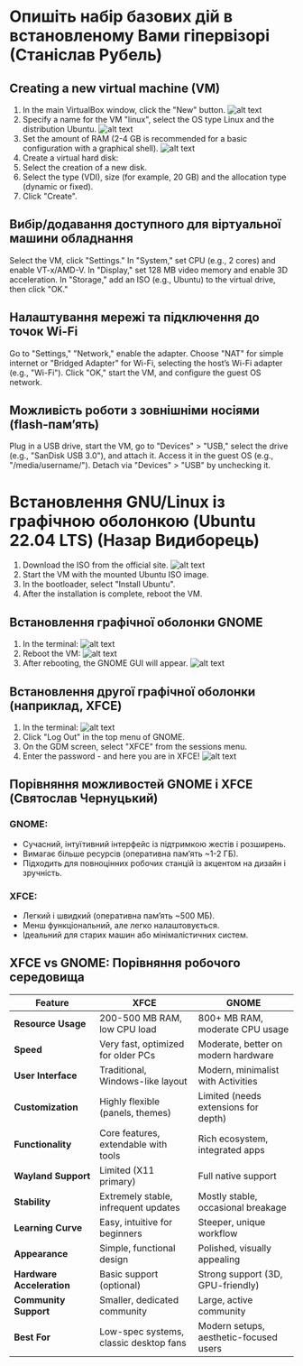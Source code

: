 # Опишіть набір базових дій в встановленому Вами гіпервізорі (Станіслав Рубель)

## Creating a new virtual machine (VM)
1. In the main VirtualBox window, click the "New" button.
 ![alt text](https://github.com/Huaweitututu/Operating-systems-BIKS-23/blob/main/image_2025-02-26_15-09-44.png)
2. Specify a name for the VM "linux", select the OS type Linux and the distribution Ubuntu.
 ![alt text](https://github.com/Huaweitututu/Operating-systems-BIKS-23/blob/main/image_2025-02-26_16-05-58.png)
3. Set the amount of RAM (2-4 GB is recommended for a basic configuration with a graphical shell).
 ![alt text](https://github.com/Huaweitututu/Operating-systems-BIKS-23/blob/main/image_2025-02-26_15-11-24.png)
4. Create a virtual hard disk:
5. Select the creation of a new disk.
6. Select the type (VDI), size (for example, 20 GB) and the allocation type (dynamic or fixed).
7. Click "Create".

## Вибір/додавання доступного для віртуальної машини обладнання
Select the VM, click "Settings." In "System," set CPU (e.g., 2 cores) and enable VT-x/AMD-V. In "Display," set 128 MB video memory and enable 3D acceleration. In "Storage," add an ISO (e.g., Ubuntu) to the virtual drive, then click "OK."

## Налаштування мережі та підключення до точок Wi-Fi
Go to "Settings," "Network," enable the adapter. Choose "NAT" for simple internet or "Bridged Adapter" for Wi-Fi, selecting the host’s Wi-Fi adapter (e.g., "Wi-Fi"). Click "OK," start the VM, and configure the guest OS network.

## Можливість роботи з зовнішніми носіями (flash-пам’ять)
Plug in a USB drive, start the VM, go to "Devices" > "USB," select the drive (e.g., "SanDisk USB 3.0"), and attach it. Access it in the guest OS (e.g., "/media/username/"). Detach via "Devices" > "USB" by unchecking it.

# Встановлення GNU/Linux із графічною оболонкою (Ubuntu 22.04 LTS) (Назар Видиборець)
1) Download the ISO from the official site.
![alt text](https://github.com/Huaweitututu/Operating-systems-BIKS-23/blob/main/image_2025-02-26_15-28-21.png)
2) Start the VM with the mounted Ubuntu ISO image.
3) In the bootloader, select "Install Ubuntu".
4) After the installation is complete, reboot the VM.

## Встановлення графічної оболонки GNOME
1) In the terminal:
![alt text](https://github.com/Huaweitututu/Operating-systems-BIKS-23/blob/main/image_2025-02-26_17-17-25.png)
2) Reboot the VM:
![alt text](https://github.com/Huaweitututu/Operating-systems-BIKS-23/blob/main/image_2025-02-26_17-17-49.png)
3) After rebooting, the GNOME GUI will appear.
![alt text](https://github.com/Huaweitututu/Operating-systems-BIKS-23/blob/main/image_2025-02-26_17-30-24.png)

## Встановлення другої графічної оболонки (наприклад, XFCE)
1) In the terminal:
![alt text](https://github.com/Huaweitututu/Operating-systems-BIKS-23/blob/main/image_2025-02-26_17-22-25.png)
2) Click "Log Out" in the top menu of GNOME.
3) On the GDM screen, select "XFCE" from the sessions menu.
4) Enter the password - and here you are in XFCE!
![alt text](https://github.com/Huaweitututu/Operating-systems-BIKS-23/blob/main/image_2025-02-26_17-31-18.png)

## Порівняння можливостей GNOME і XFCE (Святослав Чернуцький)
### GNOME:
- Сучасний, інтуїтивний інтерфейс із підтримкою жестів і розширень.
- Вимагає більше ресурсів (оперативна пам’ять ~1-2 ГБ).
- Підходить для повноцінних робочих станцій із акцентом на дизайн і зручність.
### XFCE:
- Легкий і швидкий (оперативна пам’ять ~500 МБ).
- Менш функціональний, але легко налаштовується.
- Ідеальний для старих машин або мінімалістичних систем.

## XFCE vs GNOME: Порівняння робочого середовища

| Feature             | XFCE                                      | GNOME                                      |
|---------------------|-----------------------------------------|-------------------------------------------|
| **Resource Usage**  | 200-500 MB RAM, low CPU load           | 800+ MB RAM, moderate CPU usage          |
| **Speed**          | Very fast, optimized for older PCs      | Moderate, better on modern hardware      |
| **User Interface**  | Traditional, Windows-like layout       | Modern, minimalist with Activities       |
| **Customization**   | Highly flexible (panels, themes)       | Limited (needs extensions for depth)     |
| **Functionality**   | Core features, extendable with tools   | Rich ecosystem, integrated apps          |
| **Wayland Support** | Limited (X11 primary)                 | Full native support                      |
| **Stability**       | Extremely stable, infrequent updates   | Mostly stable, occasional breakage       |
| **Learning Curve**  | Easy, intuitive for beginners         | Steeper, unique workflow                 |
| **Appearance**      | Simple, functional design             | Polished, visually appealing             |
| **Hardware Acceleration** | Basic support (optional)        | Strong support (3D, GPU-friendly)       |
| **Community Support** | Smaller, dedicated community        | Large, active community                 |
| **Best For**       | Low-spec systems, classic desktop fans | Modern setups, aesthetic-focused users   |


